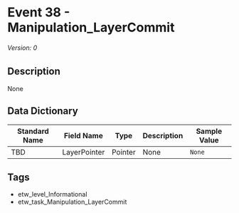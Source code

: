 # Event 38 - Manipulation_LayerCommit
###### Version: 0

## Description
None

## Data Dictionary
|Standard Name|Field Name|Type|Description|Sample Value|
|---|---|---|---|---|
|TBD|LayerPointer|Pointer|None|`None`|

## Tags
* etw_level_Informational
* etw_task_Manipulation_LayerCommit
